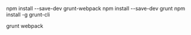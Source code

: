 npm install --save-dev grunt-webpack
npm install --save-dev grunt
npm install -g grunt-cli

grunt webpack